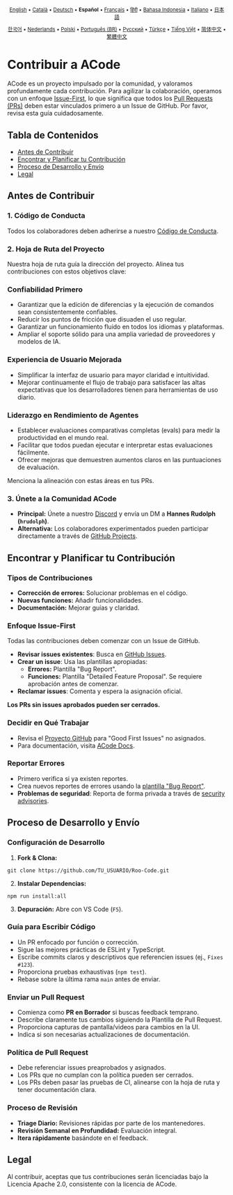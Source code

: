 <div align="center">
<sub>

[English](../../CONTRIBUTING.md) • [Català](../ca/CONTRIBUTING.md) • [Deutsch](../de/CONTRIBUTING.md) • <b>Español</b> • [Français](../fr/CONTRIBUTING.md) • [हिंदी](../hi/CONTRIBUTING.md) • [Bahasa Indonesia](../id/CONTRIBUTING.md) • [Italiano](../it/CONTRIBUTING.md) • [日本語](../ja/CONTRIBUTING.md)

</sub>
<sub>

[한국어](../ko/CONTRIBUTING.md) • [Nederlands](../nl/CONTRIBUTING.md) • [Polski](../pl/CONTRIBUTING.md) • [Português (BR)](../pt-BR/CONTRIBUTING.md) • [Русский](../ru/CONTRIBUTING.md) • [Türkçe](../tr/CONTRIBUTING.md) • [Tiếng Việt](../vi/CONTRIBUTING.md) • [简体中文](../zh-CN/CONTRIBUTING.md) • [繁體中文](../zh-TW/CONTRIBUTING.md)

</sub>
</div>

# Contribuir a ACode

ACode es un proyecto impulsado por la comunidad, y valoramos profundamente cada contribución. Para agilizar la colaboración, operamos con un enfoque [Issue-First](#enfoque-issue-first), lo que significa que todos los [Pull Requests (PRs)](#enviar-un-pull-request) deben estar vinculados primero a un Issue de GitHub. Por favor, revisa esta guía cuidadosamente.

## Tabla de Contenidos

- [Antes de Contribuir](#antes-de-contribuir)
- [Encontrar y Planificar tu Contribución](#encontrar-y-planificar-tu-contribución)
- [Proceso de Desarrollo y Envío](#proceso-de-desarrollo-y-envío)
- [Legal](#legal)

## Antes de Contribuir

### 1. Código de Conducta

Todos los colaboradores deben adherirse a nuestro [Código de Conducta](./CODE_OF_CONDUCT.md).

### 2. Hoja de Ruta del Proyecto

Nuestra hoja de ruta guía la dirección del proyecto. Alinea tus contribuciones con estos objetivos clave:

### Confiabilidad Primero

- Garantizar que la edición de diferencias y la ejecución de comandos sean consistentemente confiables.
- Reducir los puntos de fricción que disuaden el uso regular.
- Garantizar un funcionamiento fluido en todos los idiomas y plataformas.
- Ampliar el soporte sólido para una amplia variedad de proveedores y modelos de IA.

### Experiencia de Usuario Mejorada

- Simplificar la interfaz de usuario para mayor claridad e intuitividad.
- Mejorar continuamente el flujo de trabajo para satisfacer las altas expectativas que los desarrolladores tienen para herramientas de uso diario.

### Liderazgo en Rendimiento de Agentes

- Establecer evaluaciones comparativas completas (evals) para medir la productividad en el mundo real.
- Facilitar que todos puedan ejecutar e interpretar estas evaluaciones fácilmente.
- Ofrecer mejoras que demuestren aumentos claros en las puntuaciones de evaluación.

Menciona la alineación con estas áreas en tus PRs.

### 3. Únete a la Comunidad ACode

- **Principal:** Únete a nuestro [Discord](https://discord.gg/roocode) y envía un DM a **Hannes Rudolph (`hrudolph`)**.
- **Alternativa:** Los colaboradores experimentados pueden participar directamente a través de [GitHub Projects](https://github.com/orgs/ACodeInc/projects/1).

## Encontrar y Planificar tu Contribución

### Tipos de Contribuciones

- **Corrección de errores:** Solucionar problemas en el código.
- **Nuevas funciones:** Añadir funcionalidades.
- **Documentación:** Mejorar guías y claridad.

### Enfoque Issue-First

Todas las contribuciones deben comenzar con un Issue de GitHub.

- **Revisar issues existentes**: Busca en [GitHub Issues](https://github.com/ACodeInc/Roo-Code/issues).
- **Crear un issue**: Usa las plantillas apropiadas:
    - **Errores:** Plantilla "Bug Report".
    - **Funciones:** Plantilla "Detailed Feature Proposal". Se requiere aprobación antes de comenzar.
- **Reclamar issues**: Comenta y espera la asignación oficial.

**Los PRs sin issues aprobados pueden ser cerrados.**

### Decidir en Qué Trabajar

- Revisa el [Proyecto GitHub](https://github.com/orgs/ACodeInc/projects/1) para "Good First Issues" no asignados.
- Para documentación, visita [ACode Docs](https://github.com/ACodeInc/Roo-Code-Docs).

### Reportar Errores

- Primero verifica si ya existen reportes.
- Crea nuevos reportes de errores usando la [plantilla "Bug Report"](https://github.com/ACodeInc/Roo-Code/issues/new/choose).
- **Problemas de seguridad**: Reporta de forma privada a través de [security advisories](https://github.com/ACodeInc/Roo-Code/security/advisories/new).

## Proceso de Desarrollo y Envío

### Configuración de Desarrollo

1. **Fork & Clona:**

```
git clone https://github.com/TU_USUARIO/Roo-Code.git
```

2. **Instalar Dependencias:**

```
npm run install:all
```

3. **Depuración:** Abre con VS Code (`F5`).

### Guía para Escribir Código

- Un PR enfocado por función o corrección.
- Sigue las mejores prácticas de ESLint y TypeScript.
- Escribe commits claros y descriptivos que referencien issues (ej., `Fixes #123`).
- Proporciona pruebas exhaustivas (`npm test`).
- Rebase sobre la última rama `main` antes de enviar.

### Enviar un Pull Request

- Comienza como **PR en Borrador** si buscas feedback temprano.
- Describe claramente tus cambios siguiendo la Plantilla de Pull Request.
- Proporciona capturas de pantalla/videos para cambios en la UI.
- Indica si son necesarias actualizaciones de documentación.

### Política de Pull Request

- Debe referenciar issues preaprobados y asignados.
- Los PRs que no cumplan con la política pueden ser cerrados.
- Los PRs deben pasar las pruebas de CI, alinearse con la hoja de ruta y tener documentación clara.

### Proceso de Revisión

- **Triage Diario:** Revisiones rápidas por parte de los mantenedores.
- **Revisión Semanal en Profundidad:** Evaluación integral.
- **Itera rápidamente** basándote en el feedback.

## Legal

Al contribuir, aceptas que tus contribuciones serán licenciadas bajo la Licencia Apache 2.0, consistente con la licencia de ACode.
